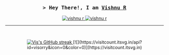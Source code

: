 <h3 align="center">
        <samp>&gt; Hey There!, I am
                <b><a target="_blank" href="https://visorry.github.io/">Vishnu R</a></b>
        </samp>
</h3>
<p align="center">
 <a href="https://visorry.github.io/" target="blank">
  <img src="https://img.shields.io/badge/Website-DC143C?style=for-the-badge&logo=medium&logoColor=white" alt="vishnu r" />
 </a>
 <a href="https://linkedin.com/in/vishnuvisa" target="_blank">
  <img src="https://img.shields.io/badge/LinkedIn-0077B5?style=for-the-badge&logo=linkedin&logoColor=white" alt="vishnu r"/>
 </a>
<br/>
<hr/>
<br/>

<p align="center">
  <a href="https://github.com/visorry">
    <img src="https://github-readme-streak-stats.herokuapp.com/?user=visorry&theme=radical&border=7F3FBF&background=0D1117" alt="Vis's GitHub streak"/>
  </a>
        [![](https://visitcount.itsvg.in/api?id=visorry&icon=0&color=0)](https://visitcount.itsvg.in)

</p>
  <br/>
</a>
